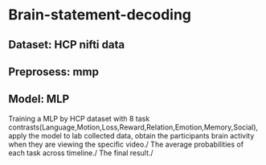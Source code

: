 # Brain-statement-decoding
## Dataset: HCP nifti data
## Preprosess: mmp
## Model: MLP
Training a MLP by HCP dataset with 8 task contrasts(Language,Motion,Loss,Reward,Relation,Emotion,Memory,Social), apply the model to lab collected data, obtain the participants brain activity when they are viewing the specific video./
The average probabilities of each task across timeline./
The final result./
